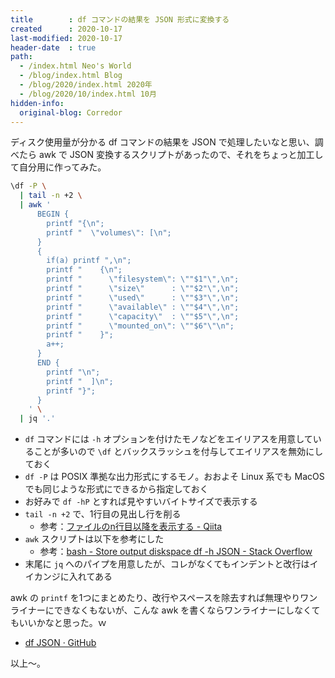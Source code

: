 ```yaml
---
title        : df コマンドの結果を JSON 形式に変換する
created      : 2020-10-17
last-modified: 2020-10-17
header-date  : true
path:
  - /index.html Neo's World
  - /blog/index.html Blog
  - /blog/2020/index.html 2020年
  - /blog/2020/10/index.html 10月
hidden-info:
  original-blog: Corredor
---
```


ディスク使用量が分かる df コマンドの結果を JSON で処理したいなと思い、調べたら awk で JSON 変換するスクリプトがあったので、それをちょっと加工して自分用に作ってみた。

```bash
\df -P \
  | tail -n +2 \
  | awk '
      BEGIN {
        printf "{\n";
        printf "  \"volumes\": [\n";
      }
      {
        if(a) printf ",\n";
        printf "    {\n";
        printf "      \"filesystem\": \""$1"\",\n";
        printf "      \"size\"      : \""$2"\",\n";
        printf "      \"used\"      : \""$3"\",\n";
        printf "      \"available\" : \""$4"\",\n";
        printf "      \"capacity\"  : \""$5"\",\n";
        printf "      \"mounted_on\": \""$6"\"\n";
        printf "    }";
        a++;
      }
      END {
        printf "\n";
        printf "  ]\n";
        printf "}";
      }
    ' \
  | jq '.'
```

- `df` コマンドには `-h` オプションを付けたモノなどをエイリアスを用意していることが多いので `\df` とバックスラッシュを付与してエイリアスを無効にしておく
- `df -P` は POSIX 準拠な出力形式にするモノ。おおよそ Linux 系でも MacOS でも同じような形式にできるから指定しておく
- お好みで `df -hP` とすれば見やすいバイトサイズで表示する
- `tail -n +2` で、1行目の見出し行を削る
  - 参考：[ファイルのn行目以降を表示する - Qiita](https://qiita.com/sugyan/items/523ed9417678fbdbae53)
- `awk` スクリプトは以下を参考にした
  - 参考：[bash - Store output diskspace df -h JSON - Stack Overflow](https://stackoverflow.com/questions/35211716/store-output-diskspace-df-h-json)
- 末尾に `jq` へのパイプを用意したが、コレがなくてもインデントと改行はイイカンジに入れてある

awk の `printf` を1つにまとめたり、改行やスペースを除去すれば無理やりワンライナーにできなくもないが、こんな awk を書くならワンライナーにしなくてもいいかなと思った。ｗ

- [df JSON · GitHub](https://gist.github.com/Neos21/254c5be527247788b59924226724b247)

以上〜。
